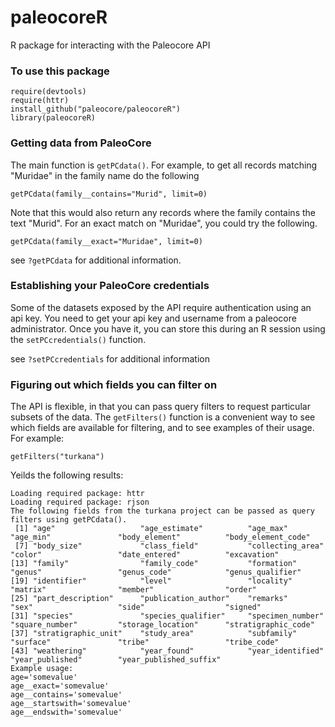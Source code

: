paleocoreR
==========

R package for interacting with the Paleocore API

### To use this package
```
require(devtools)
require(httr)
install_github("paleocore/paleocoreR")
library(paleocoreR)
```

### Getting data from PaleoCore

The main function is `getPCdata()`.  For example, to get all records matching "Muridae" in the family name do the following

```
getPCdata(family__contains="Murid", limit=0)
```
Note that this would also return any records where the family contains the text "Murid". For an exact match on "Muridae", you could try the following.

```
getPCdata(family__exact="Muridae", limit=0)
```
see `?getPCdata` for additional information.

### Establishing your PaleoCore credentials

Some of the datasets exposed by the API require authentication using an api key. You need to get your api key and username from a paleocore administrator. Once you have it, you can store this during an R session using the `setPCcredentials()` function.

see `?setPCcredentials` for additional information

### Figuring out which fields you can filter on
The API is flexible, in that you can pass query filters to request particular subsets of the data.  The `getFilters()` function is a convenient way to see which fields are available for filtering, and to see examples of their usage. For example:

```
getFilters("turkana")
```

Yeilds the following results:

```
Loading required package: httr
Loading required package: rjson
The following fields from the turkana project can be passed as query filters using getPCdata().
 [1] "age"                   "age_estimate"          "age_max"               "age_min"               "body_element"          "body_element_code"    
 [7] "body_size"             "class_field"           "collecting_area"       "color"                 "date_entered"          "excavation"           
[13] "family"                "family_code"           "formation"             "genus"                 "genus_code"            "genus_qualifier"      
[19] "identifier"            "level"                 "locality"              "matrix"                "member"                "order"                
[25] "part_description"      "publication_author"    "remarks"               "sex"                   "side"                  "signed"               
[31] "species"               "species_qualifier"     "specimen_number"       "square_number"         "storage_location"      "stratigraphic_code"   
[37] "stratigraphic_unit"    "study_area"            "subfamily"             "surface"               "tribe"                 "tribe_code"           
[43] "weathering"            "year_found"            "year_identified"       "year_published"        "year_published_suffix"
Example usage:
age='somevalue'
age__exact='somevalue'
age__contains='somevalue'
age__startswith='somevalue'
age__endswith='somevalue'
```
